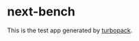 # next-bench

This is the test app generated by [turbopack][].

[turbopack]: https://github.com/vercel/turbo/blob/main/crates/next-dev/benches/README.md
